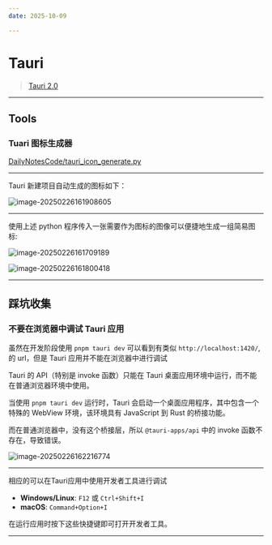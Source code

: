 ```yaml
---
date: 2025-10-09

---
```


# Tauri

> [Tauri 2.0](https://v2.tauri.app/)

---

## Tools

### Tuari 图标生成器

[DailyNotesCode/tauri_icon_generate.py](https://github.com/233Official/DailyNotesCode/blob/main/Python/use_case/picture/to_ico/tauri_icon_generate.py)

---

Tauri 新建项目自动生成的图标如下：

![image-20250226161908605](http://cdn.ayusummer233.top/DailyNotes/202502261619671.png)

---

使用上述 python 程序传入一张需要作为图标的图像可以便捷地生成一组简易图标:

![image-20250226161709189](http://cdn.ayusummer233.top/DailyNotes/202502261617433.png)

![image-20250226161800418](http://cdn.ayusummer233.top/DailyNotes/202502261618468.png)

---

## 踩坑收集

### 不要在浏览器中调试 Tauri 应用

虽然在开发阶段使用 `pnpm tauri dev` 可以看到有类似 `http://localhost:1420/`, 的 url，但是 Tauri 应用并不能在浏览器中进行调试

Tauri 的 API（特别是 invoke 函数）只能在 Tauri 桌面应用环境中运行，而不能在普通浏览器环境中使用。

当使用 `pnpm tauri dev` 运行时，Tauri 会启动一个桌面应用程序，其中包含一个特殊的 WebView 环境，该环境具有 JavaScript 到 Rust 的桥接功能。

而在普通浏览器中，没有这个桥接层，所以 `@tauri-apps/api` 中的 invoke 函数不存在，导致错误。

![image-20250226162216774](http://cdn.ayusummer233.top/DailyNotes/202502261622901.png)

---

相应的可以在Tauri应用中使用开发者工具进行调试

- **Windows/Linux**: `F12` 或 `Ctrl+Shift+I`
- **macOS**: `Command+Option+I`

在运行应用时按下这些快捷键即可打开开发者工具。

---

